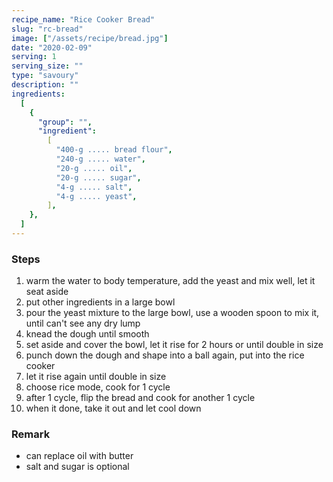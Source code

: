 ```yaml
---
recipe_name: "Rice Cooker Bread"
slug: "rc-bread"
image: ["/assets/recipe/bread.jpg"]
date: "2020-02-09"
serving: 1
serving_size: ""
type: "savoury"
description: ""
ingredients:
  [
    {
      "group": "",
      "ingredient":
        [
          "400-g ..... bread flour",
          "240-g ..... water",
          "20-g ..... oil",
          "20-g ..... sugar",
          "4-g ..... salt",
          "4-g ..... yeast",
        ],
    },
  ]
---
```


### Steps

1. warm the water to body temperature, add the yeast and mix well, let it seat aside
2. put other ingredients in a large bowl
3. pour the yeast mixture to the large bowl, use a wooden spoon to mix it, until can't see any dry lump
4. knead the dough until smooth
5. set aside and cover the bowl, let it rise for 2 hours or until double in size
6. punch down the dough and shape into a ball again, put into the rice cooker
7. let it rise again until double in size
8. choose rice mode, cook for 1 cycle
9. after 1 cycle, flip the bread and cook for another 1 cycle
10. when it done, take it out and let cool down

### Remark

- can replace oil with butter
- salt and sugar is optional
